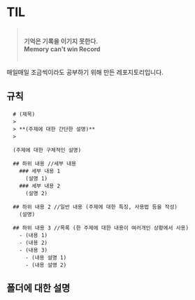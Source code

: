 # TIL
> ㅤ  
> **기억은 기록을 이기지 못한다.**  
> **Memory can't win Record**  
> ㅤ 

매일매일 조금씩이라도 공부하기 위해 만든 레포지토리입니다.  

## 규칙
```
  # (제목)
  > ㅤ  
  > **(주제에 대한 간단한 설명)**
  > ㅤ

  (주제에 대한 구체적인 설명)

  ## 하위 내용 //세부 내용
    ### 세부 내용 1
      (설명 1)
    ### 세부 내용 2
      (설명 2)

  ## 하위 내용 2 //일반 내용 (주제에 대한 특징, 사용법 등을 작성)
    (설명)
  
  ## 하위 내용 3 //목록 (한 주제에 대한 내용이 여러개인 상황에서 사용)
    - (내용 1)
    - (내용 2)
    - (내용 3)
      - (내용 설명 1)
      - (내용 설명 2)
```

## 폴더에 대한 설명
  